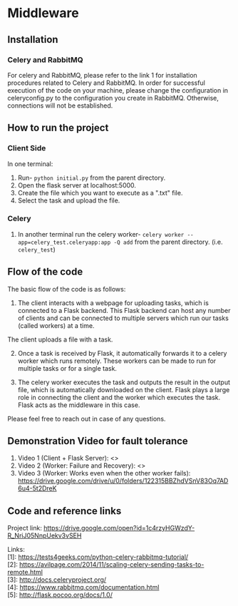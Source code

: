 # Middleware

## Installation

### Celery and RabbitMQ 
For celery and RabbitMQ, please refer to the link 1 for installation procedures related to Celery and RabbitMQ. 
In order for successful execution of the code on your machine, please change the configuration in celeryconfig.py to the configuration you create in RabbitMQ. Otherwise, connections will not be established. 

## How to run the project 
### Client Side 
In one terminal: 
1. Run- ```python initial.py``` from the parent directory.   
2. Open the flask server at localhost:5000. 
3. Create the file which you want to execute as a ".txt" file. 
4. Select the task and upload the file. 

### Celery 
1. In another terminal run the celery worker- `celery worker --app=celery_test.celeryapp:app -Q add` from the parent directory. (i.e. ```celery_test```)  



## Flow of the code 

The basic flow of the code is as follows: 
1. The client interacts with a webpage for uploading tasks, which is connected to a Flask backend. This Flask backend can host any number of clients and can be connected to multiple servers which run our tasks (called workers) at a time.   

The client uploads a file with a task.    

2. Once a task is received by Flask, it automatically forwards it to a celery worker which runs remotely. These workers can be made to run for multiple tasks or for a single task.    

3. The celery worker executes the task and outputs the result in the output file, which is automatically downloaded on the client. Flask plays a large role in connecting the client and the worker which executes the task. Flask acts as the middleware in this case.    

Please feel free to reach out in case of any questions.    

## Demonstration Video for fault tolerance 
1. Video 1 (Client + Flask Server): <>
2. Video 2 (Worker: Failure and Recovery): <> 
3. Video 3 (Worker: Works even when the other worker fails): https://drive.google.com/drive/u/0/folders/122315BBZhdVSnV83Oq7AD6u4-5t2DreK  

## Code and reference links 
Project link: https://drive.google.com/open?id=1c4rzyHGWzdY-R_NriJ05NnpUekv3vSEH   

Links:    
[1]: https://tests4geeks.com/python-celery-rabbitmq-tutorial/   
[2]: https://avilpage.com/2014/11/scaling-celery-sending-tasks-to-remote.html   
[3]: http://docs.celeryproject.org/   
[4]: https://www.rabbitmq.com/documentation.html   
[5]: http://flask.pocoo.org/docs/1.0/   

